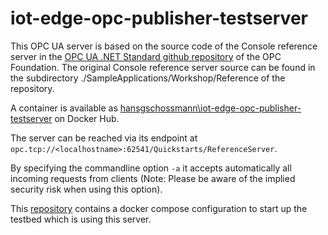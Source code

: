 # iot-edge-opc-publisher-testserver
This OPC UA server is based on the source code of the Console reference server in the [OPC UA .NET Standard github repository](https://github.com/OPCFoundation/UA-.NETStandard) of the OPC Foundation.
The original Console reference server source can be found in the subdirectory ./SampleApplications/Workshop/Reference of the repository.

A container is available as [hansgschossmann\iot-edge-opc-publisher-testserver](https://hub.docker.com/r/hansgschossmann/iot-edge-opc-publisher-testserver/) on Docker Hub.

The server can be reached via its endpoint at `opc.tcp://<localhostname>:62541/Quickstarts/ReferenceServer`.

By specifying the commandline option `-a` it accepts automatically all incoming requests from clients (Note: Please be aware of the implied security risk when using this option).

This [repository](https://github.com/hansgschossmann/iot-edge-opc-publisher-testbed.git) contains a docker compose configuration to start up the testbed which is using this server.
